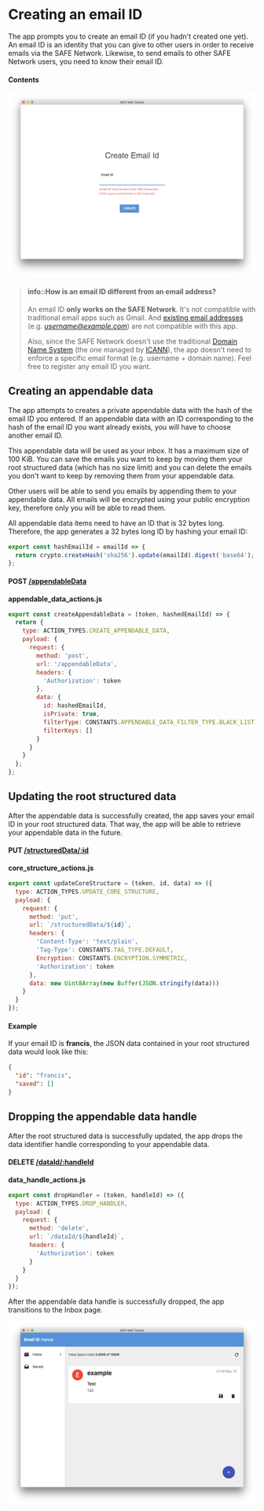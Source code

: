 # Creating an email ID

The app prompts you to create an email ID (if you hadn't created one yet). An email ID is an identity that you can give to other users in order to receive emails via the SAFE Network. Likewise, to send emails to other SAFE Network users, you need to know their email ID.

#### Contents

<!-- toc -->

![Create Account page](/assets/create-account-page.png)

> #### info::How is an email ID different from an email address?
>
> An email ID **only works on the SAFE Network**. It's not compatible with traditional email apps such as Gmail. And [existing email addresses](https://en.wikipedia.org/wiki/Email_address) (e.g. *username@example.com*) are not compatible with this app.
>
> Also, since the SAFE Network doesn't use the traditional [Domain Name System](https://en.wikipedia.org/wiki/Domain_Name_System) (the one managed by [ICANN](https://en.wikipedia.org/wiki/ICANN)), the app doesn't need to enforce a specific email format (e.g. username + domain name). Feel free to register any email ID you want.

## Creating an appendable data

The app attempts to creates a private appendable data with the hash of the email ID you entered. If an appendable data with an ID corresponding to the hash of the email ID you want already exists, you will have to choose another email ID.

This appendable data will be used as your inbox. It has a maximum size of 100 KiB. You can save the emails you want to keep by moving them your root structured data (which has no size limit) and you can delete the emails you don't want to keep by removing them from your appendable data.

Other users will be able to send you emails by appending them to your appendable data. All emails will be encrypted using your public encryption key, therefore only you will be able to read them.

All appendable data items need to have an ID that is 32 bytes long. Therefore, the app generates a 32 bytes long ID by hashing your email ID:

```js
export const hashEmailId = emailId => {
  return crypto.createHash('sha256').update(emailId).digest('base64');
};
```

#### POST [/appendableData](https://github.com/maidsafe/rfcs/blob/master/text/0042-launcher-api-v0.6/api/appendable_data.md#create)

**appendable_data_actions.js**

```js
export const createAppendableData = (token, hashedEmailId) => {
  return {
    type: ACTION_TYPES.CREATE_APPENDABLE_DATA,
    payload: {
      request: {
        method: 'post',
        url: '/appendableData',
        headers: {
          'Authorization': token
        },
        data: {
          id: hashedEmailId,
          isPrivate: true,
          filterType: CONSTANTS.APPENDABLE_DATA_FILTER_TYPE.BLACK_LIST,
          filterKeys: []
        }
      }
    }
  };
};
```

## Updating the root structured data

After the appendable data is successfully created, the app saves your email ID in your root structured data. That way, the app will be able to retrieve your appendable data in the future.

#### PUT [/structuredData/:id](https://github.com/maidsafe/rfcs/blob/master/text/0042-launcher-api-v0.6/api/structured_data.md#update-structured-data)

**core_structure_actions.js**

```js
export const updateCoreStructure = (token, id, data) => ({
  type: ACTION_TYPES.UPDATE_CORE_STRUCTURE,
  payload: {
    request: {
      method: 'put',
      url: `/structuredData/${id}`,
      headers: {
        'Content-Type': 'text/plain',
        'Tag-Type': CONSTANTS.TAG_TYPE.DEFAULT,
        Encryption: CONSTANTS.ENCRYPTION.SYMMETRIC,
        'Authorization': token
      },
      data: new Uint8Array(new Buffer(JSON.stringify(data)))
    }
  }
});
```

#### Example

If your email ID is **francis**, the JSON data contained in your root structured data would look like this:

```json
{
  "id": "francis",
  "saved": []
}
```

## Dropping the appendable data handle

After the root structured data is successfully updated, the app drops the data identifier handle corresponding to your appendable data.

#### DELETE [/dataId/:handleId](https://github.com/maidsafe/rfcs/blob/master/text/0042-launcher-api-v0.6/api/appendable_data.md#drop-handle)

**data_handle_actions.js**

```js
export const dropHandler = (token, handleId) => ({
  type: ACTION_TYPES.DROP_HANDLER,
  payload: {
    request: {
      method: 'delete',
      url: `/dataId/${handleId}`,
      headers: {
        'Authorization': token
      }
    }
  }
});
```

After the appendable data handle is successfully dropped, the app transitions to the Inbox page.

![Inbox page](/assets/inbox-page.png)
